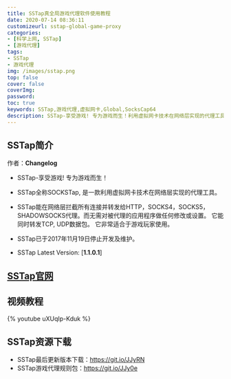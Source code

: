 ```yaml
---
title: SSTap真全局游戏代理软件使用教程
date: 2020-07-14 08:36:11
customizeurl: sstap-global-game-proxy
categories:
- [科学上网, SSTap]
- [游戏代理]
tags:
- SSTap
- 游戏代理
img: /images/sstap.png
top: false
cover: false
coverImg: 
password: 
toc: true
keywords: SSTap,游戏代理,虚拟网卡,Global,SocksCap64
description: SSTap-享受游戏! 专为游戏而生！利用虚拟网卡技术在网络层实现的代理工具。
---
```


## SSTap简介

作者：**Changelog**

- SSTap-享受游戏! 专为游戏而生！
- SSTap全称SOCKSTap, 是一款利用虚拟网卡技术在网络层实现的代理工具。

- SSTap能在网络层拦截所有连接并转发给HTTP，SOCKS4，SOCKS5，SHADOWSOCKS代理。而无需对被代理的应用程序做任何修改或设置。 它能同时转发TCP, UDP数据包。 它非常适合于游戏玩家使用。
- SSTap已于2017年11月19日停止开发及维护。
- SSTap Latest Version: [**1.1.0.1**]

## [SSTap官网](https://www.sockscap64.com/sstap-%E4%BA%AB%E5%8F%97%E6%B8%B8%E6%88%8F-%E4%BD%BF%E7%94%A8sstap/)

## 视频教程

{% youtube uXUqIp-Kduk %}

## SSTap资源下载

- SSTap最后更新版本下载：https://git.io/JJyRN
- SSTap游戏代理规则包：https://git.io/JJy0e
